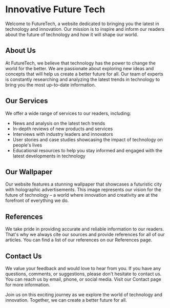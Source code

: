 <!--font:Raleway-->

# Innovative Future Tech

Welcome to FutureTech, a website dedicated to bringing you the latest in technology and innovation. Our mission is to inspire and inform our readers about the future of technology and how it will shape our world.

## About Us

At FutureTech, we believe that technology has the power to change the world for the better. We are passionate about exploring new ideas and concepts that will help us create a better future for all. Our team of experts is constantly researching and analyzing the latest trends in technology to bring you the most up-to-date information.

## Our Services

We offer a wide range of services to our readers, including:

- News and analysis on the latest tech trends
- In-depth reviews of new products and services
- Interviews with industry leaders and innovators
- User stories and case studies showcasing the impact of technology on people's lives
- Educational resources to help you stay informed and engaged with the latest developments in technology

## Our Wallpaper

Our website features a stunning wallpaper that showcases a futuristic city with holographic advertisements. This image represents our vision for the future of technology – a world where innovation and creativity are at the forefront of everything we do.

## References

We take pride in providing accurate and reliable information to our readers. That's why we always cite our sources and provide references for all of our articles. You can find a list of our references on our References page.

## Contact Us

We value your feedback and would love to hear from you. If you have any questions, comments, or suggestions, please don't hesitate to contact us. You can reach us by email, phone, or social media. Visit our Contact page for more information.

Join us on this exciting journey as we explore the world of technology and innovation. Together, we can create a better future for all.

<!--

Write me content for website with wallpaper which alt text is:

"A futuristic city with holographic advertisements for a tech or innovation website"

The name/title of the page should not be 1:1 copy of the alt text but rather a real content of the website which is using this wallpaper.

- Use markdown format 
- Start with heading
- Heading should be short and concise
- The content should look like a real website 
- The website should not be about the wallpaper, wallpaper is just a related background
- Heading should be contain work "wallpaper" or "background"
- Include real sections like references, contact, user stories, etc. use things relevant to the page purpose.
- Feel free to use structure like headings, bullets, numbering, blockquotes, paragraphs, horizontal lines, etc.
- You can use formatting like bold or _italic_
- You can include UTF-8 emojis
- Links should be only #hash anchors (and you can refer to the document itself)
- Do not include images


---


# FutureTech - Innovating the World

Welcome to FutureTech, a website dedicated to bringing you the latest in technology and innovation. Our mission is to inspire and inform our readers about the future of technology and how it will shape our world.

## About Us

At FutureTech, we believe that technology has the power to change the world for the better. We are passionate about exploring new ideas and concepts that will help us create a better future for all. Our team of experts is constantly researching and analyzing the latest trends in technology to bring you the most up-to-date information.

## Our Services

We offer a wide range of services to our readers, including:

- News and analysis on the latest tech trends
- In-depth reviews of new products and services
- Interviews with industry leaders and innovators
- User stories and case studies showcasing the impact of technology on people's lives
- Educational resources to help you stay informed and engaged with the latest developments in technology

## Our Wallpaper

Our website features a stunning wallpaper that showcases a futuristic city with holographic advertisements. This image represents our vision for the future of technology – a world where innovation and creativity are at the forefront of everything we do.

## References

We take pride in providing accurate and reliable information to our readers. That's why we always cite our sources and provide references for all of our articles. You can find a list of our references on our References page.

## Contact Us

We value your feedback and would love to hear from you. If you have any questions, comments, or suggestions, please don't hesitate to contact us. You can reach us by email, phone, or social media. Visit our Contact page for more information.

Join us on this exciting journey as we explore the world of technology and innovation. Together, we can create a better future for all.

-->
